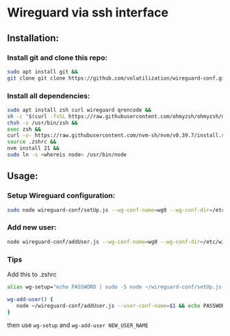 # Wireguard via ssh interface

## Installation:

### Install git and clone this repo:

``` bash
sudo apt install git &&
git clone git clone https://github.com/volatilization/wireguard-conf.git
```

### Install all dependencies:

``` bash
sudo apt install zsh curl wireguard qrencode &&
sh -c "$(curl -fsSL https://raw.githubusercontent.com/ohmyzsh/ohmyzsh/master/tools/install.sh)" &&
chsh -s /usr/bin/zsh &&
exec zsh &&
curl -o- https://raw.githubusercontent.com/nvm-sh/nvm/v0.39.7/install.sh | bash &&
source .zshrc &&
nvm install 21 &&
sudo ln -s <whereis node> /usr/bin/node
```

## Usage:

### Setup Wireguard configuration:

``` bash
sudo node wireguard-conf/setUp.js --wg-conf-name=wg0 --wg-conf-dir=/etc/wireguard --wg-port=51800 --wg-admin=CURRENT_USER
```

### Add new user:

``` bash
node wireguard-conf/addUser.js --wg-conf-name=wg0 --wg-conf-dir=/etc/wireguard --user-conf-name=NEW_USER_NAME
```

### Tips

Add this to .zshrc

``` bash
alias wg-setup="echo PASSWORD | sudo -S node ~/wireguard-conf/setUp.js --wg-admin=CURRENT_USER"

wg-add-user() {
   node ~/wireguard-conf/addUser.js --user-conf-name=$1 && echo PASSWORD | sudo -S systemctl restart wg-quick@wg0 
}
```
then use `wg-setup` and `wg-add-user NEW_USER_NAME`
